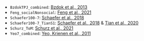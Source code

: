 - `BzdokTPJ_combined`: [Bzdok et al., 2013](https://doi.org/10.1016/j.neuroimage.2013.05.046)
- `Feng_socialNonsocial`: [Feng et al., 2021](https://doi.org/10.1016/j.neubiorev.2021.03.025)
- `Schaefer100-7`: [Schaefer et al., 2018](https://doi.org/10.1093/cercor/bhx179)
- `Schaefer100-7_TianS1`: [Schaefer et al., 2018](https://doi.org/10.1093/cercor/bhx179) & [Tian et al., 2020](https://doi.org/10.1038/s41593-020-00711-6)
- `Schurz_ToM`: [Schurz et al., 2021](https://doi.org/10.1037/bul0000303)
- `Yeo7_combined`: [Yeo, Krienen et al., 2011](https://doi.org/10.1152/jn.00338.2011)